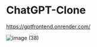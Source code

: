 # ChatGPT-Clone 

https://gptfrontend.onrender.com/


![image (38)](https://github.com/nsalunkhe/ChatGPT-Clone/assets/101391587/e9698694-48ef-4c69-bf6c-3a86e4a1ffed)

